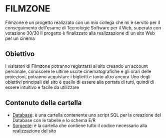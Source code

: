 # FILMZONE
Filmzone è un progetto realizzato con un mio collega che mi è servito per il conseguimento dell'esame di Tecnologie Software per il Web, superato con votazione 30/30
Il progetto è finalizzato alla realizzazione di un sito Web per un cinema

## Obiettivo
I visitatori di Filmzone potranno registrarsi al sito creando un account personale, conoscere le ultime uscite cinematografiche e gli orari delle proiezioni, potranno acquistare i biglietti e tanto altro ancora
Uno degli obiettivi principali del sito è quello di essere alla portata di tutti, quindi di essere intuitivo e facile da utilizzare

## Contenuto della cartella
- [Database](database): è una cartella contenente uno script SQL per la creazione del Database con le tabelle e lo schema E/R
- [Sorgente](vittoria-riviello_pj): è la cartella che contiene tutto il codice necessario alla realizzazione del sito
